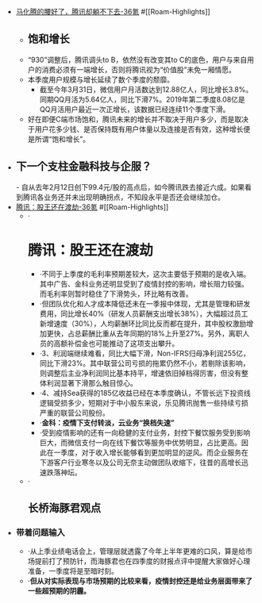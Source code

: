 - [马化腾的腰好了，腾讯却躺不下去-36氪](https://36kr.com/p/1746700725186185) #[[Roam-Highlights]]
    - <h2>饱和增长
    - “930”调整后，腾讯调头to B，依然没有改变其to C的底色，用户与来自用户的消费必须有一端增长，否则将腾讯视为“价值股”未免一厢情愿。
    - 本季度用户规模与增长延续了数个季度的颓靡。
        - 截至今年3月31日，微信用户月活数达到12.88亿人，同比增长3.8%。同期QQ月活为5.64亿人，同比下滑7%。2019年第二季度8.08亿是QQ月活用户最近一次正增长，该数据已经连续11个季度下滑。
    - 好在即便C端市场饱和，腾讯未来的增长并不取决于用户多少，而是取决于用户花多少钱、是否保持既有用户体量以及连接是否有效，这种增长便是所谓“饱和增长”。
- <h2>下一个支柱金融科技与企服？</h2>
    - 自从去年2月12日创下99.4元/股的高点后，如今腾讯跌去接近六成。如果看到腾讯各业务还并未出现明确拐点，不知段永平是否还会继续加仓。
- [腾讯：股王还在渡劫-36氪](https://36kr.com/p/1746730676039301) #[[Roam-Highlights]]
    - ·<h1>腾讯：股王还在渡劫</h1>
        - ·不同于上季度的毛利率预期差较大，这次主要低于预期的是收入端。其中广告、金科业务还明显受到了疫情封控的影响，增长阻力较强。而毛利率则暂时稳住了下滑势头，环比略有改善。
        - ·但团队优化和人才成本降低还未在一季报中体现，尤其是管理和研发费用，同比增长40%（研发人员薪酬支出增长38%），大幅超过员工新增速度（30%），人均薪酬环比同比反而都在提升，其中股权激励增加更快，占总薪酬比重从去年同期的18%上升至27%。另外，离职人员的高额补偿金也可能推动了这项支出攀升。
        - ·3、利润端继续难看，同比大幅下滑，Non-IFRS归母净利润255亿，同比下滑23%。其中联营公司亏损的拖累仍然不小，若剔除该影响，则调整后主业净利润同比基本持平，增速依旧掉档得厉害，但没有整体利润显著下滑那么触目惊心。
        - ·4、减持Sea获得的185亿收益已经在本季度确认，不管长远下投资线逻辑受损多少，短期对于中小股东来说，乐见腾讯抛售一些持续亏损严重的联营公司股份。
        - ·**金科：疫情下支付转淡，云业务“换档失速”**
        - ·受到疫情影响的还有一向稳健的支付业务，封控下餐饮服务受到影响巨大，而微信支付一向在线下餐饮等服务中优势明显，占比更高。因此在一季度，对于收入增长能够看到更加明显的逆风。而企业服务在下游客户行业寒冬以及公司无奈主动做团队收缩下，往昔的高增长迅速跌落神坛。
    - ·<h2>长桥海豚君观点</h2>
- ### 带着问题输入
    - ·从上季业绩电话会上，管理层就透露了今年上半年更难的口风，算是给市场提前打了预防针，而海豚君也在四季度的财报点评中提醒大家做好心理准备，一季度将是至暗时刻。
    - ·**但从对实际表现与市场预期的比较来看，疫情封控还是给业务层面带来了一些超预期的阴霾。**
